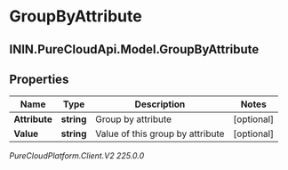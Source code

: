# GroupByAttribute

## ININ.PureCloudApi.Model.GroupByAttribute

## Properties

|Name | Type | Description | Notes|
|------------ | ------------- | ------------- | -------------|
| **Attribute** | **string** | Group by attribute | [optional] |
| **Value** | **string** | Value of this group by attribute | [optional] |



_PureCloudPlatform.Client.V2 225.0.0_
